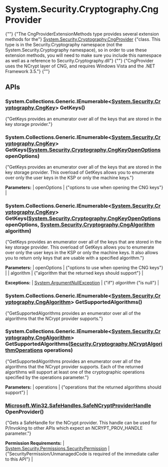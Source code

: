 # System.Security.Cryptography.CngProvider

{""} 
{"The CngProviderExtensionMethods type provides several extension methods for the"} [System.Security.Cryptography.CngProvider](http://msdn.microsoft.com/en-us/library/system.security.cryptography.cngprovider.aspx) {"class. This type is in the Security.Cryptography namespace (not the System.Security.Cryptography namespace), so in order to use these extension methods, you will need to make sure you include this namespace as well as a reference to Security.Cryptography.dll"} 
 {""} 
{"CngProvider uses the NCrypt layer of CNG, and requires Windows Vista and the .NET Framework 3.5."} 
 {""} 

## APIs

### System.Collections.Generic.IEnumerable<[System.Security.Cryptography.CngKey](http://msdn.microsoft.com/en-us/library/system.security.cryptography.cngkey.aspx)> GetKeys()

{"GetKeys provides an enumerator over all of the keys that are stored in the key storage provider."} 


### System.Collections.Generic.IEnumerable<[System.Security.Cryptography.CngKey](http://msdn.microsoft.com/en-us/library/system.security.cryptography.cngkey.aspx)> GetKeys([System.Security.Cryptography.CngKeyOpenOptions](http://msdn.microsoft.com/en-us/library/system.security.cryptography.cngkeyopenoptions.aspx) openOptions)

{"GetKeys provides an enumerator over all of the keys that are stored in the key storage provider. This overload of GetKeys allows you to enumerate over only the user keys in the KSP or only the machine keys."} 

**Parameters:**
| openOptions | {"options to use when opening the CNG keys"}  |


### System.Collections.Generic.IEnumerable<[System.Security.Cryptography.CngKey](http://msdn.microsoft.com/en-us/library/system.security.cryptography.cngkey.aspx)> GetKeys([System.Security.Cryptography.CngKeyOpenOptions](http://msdn.microsoft.com/en-us/library/system.security.cryptography.cngkeyopenoptions.aspx) openOptions, [System.Security.Cryptography.CngAlgorithm](http://msdn.microsoft.com/en-us/library/system.security.cryptography.cngalgorithm.aspx) algorithm)

{"GetKeys provides an enumerator over all of the keys that are stored in the key storage provider. This overload of GetKeys allows you to enumerate over only the user keys in the KSP or only the machine keys. It also allows you to return only keys that are usable with a specified algorithm."} 

**Parameters:**
| openOptions | {"options to use when opening the CNG keys"}  |
| algorithm | {"algorithm that the returned keys should support"}  |

**Exceptions:**
| [System.ArgumentNullException](http://msdn.microsoft.com/en-us/library/system.argumentnullexception.aspx) | {"if"} _algorithm_ {"is null"}  |


### System.Collections.Generic.IEnumerable<[System.Security.Cryptography.CngAlgorithm](http://msdn.microsoft.com/en-us/library/system.security.cryptography.cngalgorithm.aspx)> GetSupportedAlgorithms()

{"GetSupportedAlgorithms provides an enumerator over all of the algorithms that the NCrypt provider supports."} 


### System.Collections.Generic.IEnumerable<[System.Security.Cryptography.CngAlgorithm](http://msdn.microsoft.com/en-us/library/system.security.cryptography.cngalgorithm.aspx)> GetSupportedAlgorithms([Security.Cryptography.NCryptAlgorithmOperations](Security.Cryptography.NCryptAlgorithmOperations) operations)

{"GetSupportedAlgorithms provides an enumerator over all of the algorithms that the NCrypt provider supports. Each of the returned algortihms will support at least one of the cryptographic operations specified by the operations parameter."} 

**Parameters:**
| operations | {"operations that the returned algorithms should support"}  |


### [Microsoft.Win32.SafeHandles.SafeNCryptProviderHandle](http://msdn.microsoft.com/en-us/library/microsoft.win32.safehandles.safencryptproviderhandle.aspx) OpenProvider()

{"Gets a SafeHandle for the NCrypt provider. This handle can be used for P/Invoking to other APIs which expect an NCRYPT_PROV_HANDLE parameter."} 

**Permission Requirements:**
| [System.Security.Permissions.SecurityPermission](http://msdn.microsoft.com/en-us/library/system.security.permissions.securitypermission.aspx) | {"SecurityPermission/UnmanagedCode is required of the immediate caller to this API"}  |


